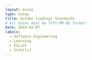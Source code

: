 ```yaml
---
layout: essay
type: essay
title: Golden (coding) Standards
# All dates must be YYYY-MM-DD format!
date: 2019-02-07
labels:
  - Software Engineering
  - Learning
  - ESLint
  - IntelliJ
---
```


